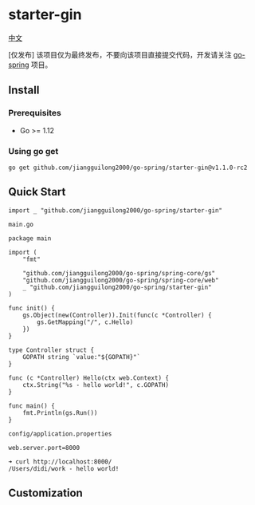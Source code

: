 # starter-gin

[中文](README.md)

[仅发布] 该项目仅为最终发布，不要向该项目直接提交代码，开发请关注 [go-spring](https://github.com/jiangguilong2000/go-spring/go-spring) 项目。

## Install

### Prerequisites

- Go >= 1.12

### Using go get

```
go get github.com/jiangguilong2000/go-spring/starter-gin@v1.1.0-rc2 
```

## Quick Start

```
import _ "github.com/jiangguilong2000/go-spring/starter-gin"
```

`main.go`

```
package main

import (
	"fmt"

	"github.com/jiangguilong2000/go-spring/spring-core/gs"
	"github.com/jiangguilong2000/go-spring/spring-core/web"
	_ "github.com/jiangguilong2000/go-spring/starter-gin"
)

func init() {
	gs.Object(new(Controller)).Init(func(c *Controller) {
		gs.GetMapping("/", c.Hello)
	})
}

type Controller struct {
	GOPATH string `value:"${GOPATH}"`
}

func (c *Controller) Hello(ctx web.Context) {
	ctx.String("%s - hello world!", c.GOPATH)
}

func main() {
	fmt.Println(gs.Run())
}
```

`config/application.properties`

```
web.server.port=8000
```

```
➜ curl http://localhost:8000/
/Users/didi/work - hello world!
```

## Customization
